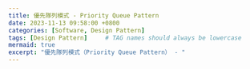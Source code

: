 ```yaml
---
title: 優先隊列模式 - Priority Queue Pattern
date: 2023-11-13 09:58:00 +0800
categories: [Software, Design Pattern]
tags: [Design Pattern]     # TAG names should always be lowercase
mermaid: true
excerpt: "優先隊列模式（Priority Queue Pattern） - "
---
```

